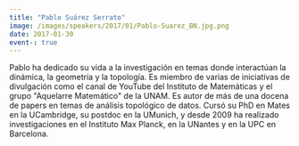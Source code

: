 ```yaml
---
title: "Pablo Suárez Serrato"
image: /images/speakers/2017/01/Pablo-Suarez_BN.jpg.png
date: 2017-01-30
event-: true
---
```


Pablo ha dedicado su vida a la investigación en temas donde interactúan la dinámica, la geometría y la topología. Es miembro de varias de iniciativas de divulgación como el canal de YouTube del Instituto de Matemáticas y el grupo "Aquelarre Matemático" de la UNAM. Es autor de más de una docena de papers en temas de análisis topológico de datos. Cursó su PhD en Mates en la UCambridge, su postdoc en la UMunich, y desde 2009 ha realizado investigaciones en el Instituto Max Planck, en la UNantes y en la UPC en Barcelona.